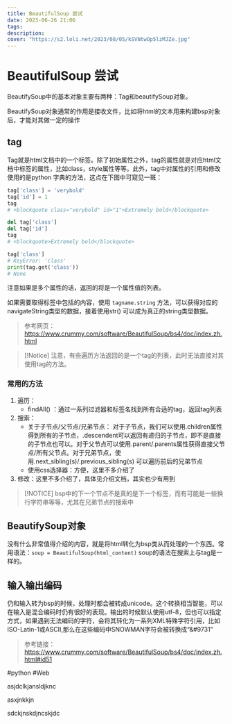 ```yaml
---
title: BeautifulSoup 尝试
date: 2023-06-26 21:06
tags: 
description:
cover: "https://s2.loli.net/2023/08/05/kSVNtwOp5lzMJZe.jpg"
---
```



# BeautifulSoup 尝试

BeautifySoup中的基本对象主要有两种：Tag和beautifySoup对象。

BeautifySoup对象通常的作用是接收文件，比如将html的文本用来构建bsp对象后，才能对其做一定的操作


## tag

Tag就是html文档中的一个标签。除了初始属性之外，tag的属性就是对应html文档中标签的属性，比如class，style属性等等。此外，tag中对属性的引用和修改使用的是python 字典的方法，这点在下图中可窥见一斑：

```python
tag['class'] = 'verybold'
tag['id'] = 1
tag
# <blockquote class="verybold" id="1">Extremely bold</blockquote>

del tag['class']
del tag['id']
tag
# <blockquote>Extremely bold</blockquote>

tag['class']
# KeyError: 'class'
print(tag.get('class'))
# None
```

注意如果是多个属性的话，返回的将是一个属性值的列表。

如果需要取得标签中包括的内容，使用 `tagname.string` 方法，可以获得对应的navigateString类型的数据，接着使用str() 可以成为真正的string类型数据。

> 参考网页：https://www.crummy.com/software/BeautifulSoup/bs4/doc/index.zh.html

> [!Notice]
> 注意，有些遍历方法返回的是一个tag的列表，此时无法直接对其使用tag的方法。

### 常用的方法

1. 遍历：
    - findAll() ：通过一系列过滤器和标签名找到所有合适的tag，返回tag列表
2. 搜索：
    -  关于子节点/父节点/兄弟节点：
        对于子节点，我们可以使用.children属性得到所有的子节点，.descendent可以返回有递归的子节点，即不是直接的子节点也可以。对于父节点可以使用.parent/.parents属性获得直接父节点/所有父节点。对于兄弟节点，使用.next_sibling(s)/.previous_sibling(s) 可以遍历前后的兄弟节点
    - 使用css选择器：方便，这里不多介绍了
3. 修改：这里不多介绍了，具体见介绍文档，其实也少有用到
> [!NOTICE]
> bsp中的下一个节点不是真的是下一个标签，而有可能是一些换行字符串等等，尤其在兄弟节点的搜索中
> 


## BeautifySoup对象

没有什么非常值得介绍的内容，就是将html转化为bsp类从而处理的一个东西。常用语法：`soup = BeautifulSoup(html_content)`
soup的语法在搜索上与tag是一样的。


## 输入输出编码

仍和输入转为bsp的时候，处理时都会被转成unicode。这个转换相当智能，可以在输入是混合编码时仍有很好的表现。输出的时候默认使用utf-8，但也可以指定方式，如果遇到无法编码的字符，会将其转化为一系列XML特殊字符引用，比如ISO-Latin-1或ASCII,那么在这些编码中SNOWMAN字符会被转换成“&#9731”

> 参考链接：https://www.crummy.com/software/BeautifulSoup/bs4/doc/index.zh.html#id51

#python #Web 

asjdclkjansldjknc

asxjnkkjn

sdckjnskdjncskjdc
